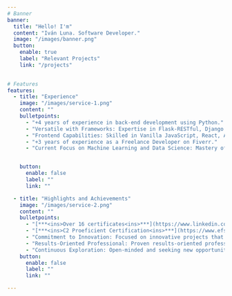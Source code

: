 ```yaml
---
# Banner
banner:
  title: "Hello! I'm"
  content: "Iván Luna. Software Developer."
  image: "/images/banner.png"
  button:
    enable: true
    label: "Relevant Projects"
    link: "/projects"
  

# Features
features:
  - title: "Experience"
    image: "/images/service-1.png"
    content: ""
    bulletpoints:
      - "+4 years of experience in back-end development using Python."
      - "Versatile with Frameworks: Expertise in Flask-RESTful, Django REST framework as well in NumPy, Pandas, Scikit-learn, TensorFlow, Node.js, and others."
      - "Frontend Capabilities: Skilled in Vanilla JavaScript, React, Astro, Next, Vue, Vite, and Nuxt."
      - "+3 years of experience as a Freelance Developer on Fiverr."
      - "Current Focus on Machine Learning and Data Science: Mastery of new frameworks and exploration of advanced concepts."


    button:
      enable: false
      label: ""
      link: ""

  - title: "Highlights and Achievements"
    image: "/images/service-2.png"
    content: ""
    bulletpoints:
      - "[***<ins>Over 16 certificates<ins>***](https://www.linkedin.com/in/ivanluna-dev/details/certifications/) from Jet Brains Academy."
      - "[***<ins>C2 Proeficient Certification<ins>***](https://www.efset.org/cert/d4vAsK) at EF International Language Centers."
      - "Commitment to Innovation: Focused on innovative projects that reflect my creativity and dedication."
      - "Results-Oriented Professional: Proven results-oriented professional, delivering effective solutions."
      - "Continuous Exploration: Open-minded and seeking new opportunities to challenge my skills and grow."
    button:
      enable: false
      label: ""
      link: ""

---
```

